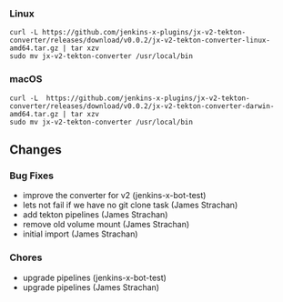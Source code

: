 ### Linux

```shell
curl -L https://github.com/jenkins-x-plugins/jx-v2-tekton-converter/releases/download/v0.0.2/jx-v2-tekton-converter-linux-amd64.tar.gz | tar xzv 
sudo mv jx-v2-tekton-converter /usr/local/bin
```

### macOS

```shell
curl -L  https://github.com/jenkins-x-plugins/jx-v2-tekton-converter/releases/download/v0.0.2/jx-v2-tekton-converter-darwin-amd64.tar.gz | tar xzv
sudo mv jx-v2-tekton-converter /usr/local/bin
```

## Changes

### Bug Fixes

* improve the converter for v2 (jenkins-x-bot-test)
* lets not fail if we have no git clone task (James Strachan)
* add tekton pipelines (James Strachan)
* remove old volume mount (James Strachan)
* initial import (James Strachan)

### Chores

* upgrade pipelines (jenkins-x-bot-test)
* upgrade pipelines (James Strachan)
